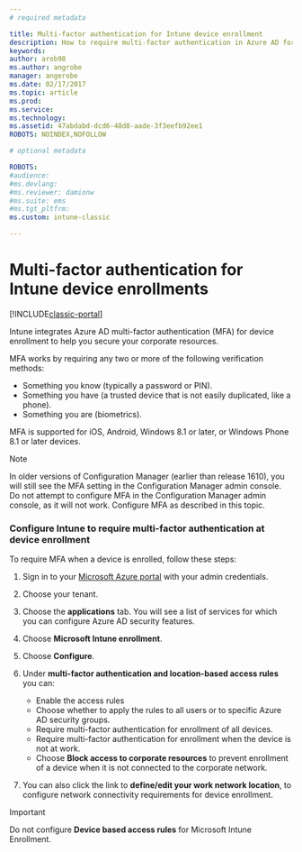 ```yaml
---
# required metadata

title: Multi-factor authentication for Intune device enrollment
description: How to require multi-factor authentication in Azure AD for device enrollment.
keywords:
author: arob98
ms.author: angrobe
manager: angerobe
ms.date: 02/17/2017
ms.topic: article
ms.prod:
ms.service:
ms.technology:
ms.assetid: 47abdabd-dcd6-48d8-aade-3f3eefb92ee1
ROBOTS: NOINDEX,NOFOLLOW

# optional metadata

ROBOTS: 
#audience:
#ms.devlang:
#ms.reviewer: damionw
#ms.suite: ems
#ms.tgt_pltfrm:
ms.custom: intune-classic

---
```


# Multi-factor authentication for Intune device enrollments

[!INCLUDE[classic-portal](../includes/classic-portal.md)]

Intune integrates Azure AD multi-factor authentication (MFA) for device enrollment to help you secure your corporate resources.

MFA works by requiring any two or more of the following verification methods: 

- Something you know (typically a password or PIN).
- Something you have (a trusted device that is not easily duplicated, like a phone).
- Something you are (biometrics).

MFA is supported for iOS, Android, Windows 8.1 or later, or Windows Phone 8.1 or later devices.

> [!NOTE]
> In older versions of Configuration Manager (earlier than release 1610), you will still see the MFA setting in the Configuration Manager admin console. Do not attempt to configure MFA in the Configuration Manager admin console, as it will not work. Configure MFA as described in this topic.

### Configure Intune to require multi-factor authentication at device enrollment
To require MFA when a device is enrolled, follow these steps:

1. Sign in to your [Microsoft Azure portal](https://manage.windowsazure.com) with your admin credentials.
2. Choose your tenant.
2. Choose the **applications** tab. You will see a list of services for which you can configure Azure AD security features.
3. Choose **Microsoft Intune enrollment**.
4. Choose **Configure**. 
5. Under **multi-factor authentication and location-based access rules** you can:
	
	-  Enable the access rules
	-  Choose whether to apply the rules to all users or to specific Azure AD security groups.
	-  Require multi-factor authentication for enrollment of all devices.
	-  Require multi-factor authentication for enrollment when the device is not at work.
	-  Choose **Block access to corporate resources** to prevent enrollment of a device when it is not connected to the corporate network. 
4. You can also click the link to **define/edit your work network location**, to configure network connectivity requirements for device enrollment.

> [!IMPORTANT]
> 
> Do not configure **Device based access rules** for Microsoft Intune Enrollment.
